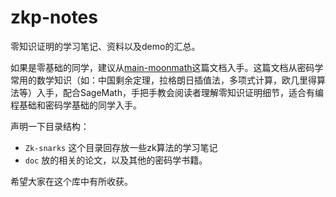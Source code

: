 # zkp-notes
零知识证明的学习笔记、资料以及demo的汇总。

如果是零基础的同学，建议从[main-moonmath](https://github.com/VegieDoggie/zkp-notes/blob/main/doc/main-moonmath.pdf)这篇文档入手。这篇文档从密码学常用的数学知识（如：中国剩余定理，拉格朗日插值法，多项式计算，欧几里得算法等）入手，配合SageMath，手把手教会阅读者理解零知识证明细节，适合有编程基础和密码学基础的同学入手。

声明一下目录结构：

* `Zk-snarks`  这个目录回存放一些zk算法的学习笔记
* `doc`  放的相关的论文，以及其他的密码学书籍。

希望大家在这个库中有所收获。 
